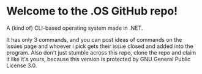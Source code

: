 # Welcome to the .OS GitHub repo!
A (kind of) CLI-based operating system made in .NET.

It has only 3 commands, and you can post ideas of commands on the issues page and whoever i pick gets their issue closed and added into the program. 
Also don't just stumble across this repo, clone the repo and claim it like it's yours, because this version is protected by GNU General Public License 3.0.

